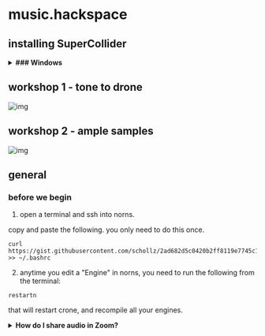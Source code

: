 # music.hackspace

## installing SuperCollider

<details>
  <summary><strong>### Windows</strong></summary>


## Downloading

[Click here](https://github.com/supercollider/supercollider/releases/download/Version-3.11.2/SuperCollider-3.11.2-Windows-32bit-VS.exe) to download the latest Windows release. This is the *32-bit* release, rather than the 64-bit release, because [the most recent Windows Update prevents the 64-bit version from starting](https://github.com/supercollider/supercollider/issues/4368#issuecomment-832050665). But it will work just fine.

Then [click here](https://github.com/supercollider/sc3-plugins/releases/download/Version-3.11.1/sc3-plugins-3.11.1-Windows-32bit-VS.zip) to download the 32-bit sc3-plugins. Unzip these plugins and then copy and paste the `XX` folder into the following location:

```
XX
```

## Zoom sharing/unsharing

Share your screen, select the SuperCollider window, and then below click on the carrot symbol next to "Share sound" to select "Stereo (High-fidelity)".

![Screen+Shot+2021-06-13+at+10.25.26+AM.png](/uploads/sha256-cf1fbf7435887111d5afca4c3b4a7885dd492d7889f02acf5104ec09c0360736?filename=Screen+Shot+2021-06-13+at+10.25.26+AM.png)

That's it! There shouldn't be any other steps to share your SuperCollider audio over Zoom on Windows.


</details>




## workshop 1 - tone to drone

![img](https://user-images.githubusercontent.com/6550035/118573663-db952100-b737-11eb-9a34-560e38778fcb.jpg)

## workshop 2 - ample samples

![img](https://user-images.githubusercontent.com/6550035/118573658-da63f400-b737-11eb-9308-e3310a184b9b.jpg)


## general

### before we begin

1. open a terminal and ssh into norns. 

copy and paste the following. you only need to do this once.

```
curl https://gist.githubusercontent.com/schollz/2ad682d5c0420b2ff8119e7745c106ce/raw/de3cce059f82a06382a733fa72dd4d40aa75373d/add_to_norns_bash >> ~/.bashrc
```

2. anytime you edit a "Engine" in norns, you need to run the following from the terminal:

```
restartn
```

that will restart crone, and recompile all your engines.

<details>
  <summary><strong>How do I share audio in Zoom?</strong></summary>

make sure you have Zoom v5.5+

to share audio you can do "Share screen" and click the screen you want to share. then at the bottom click "Share sound" and click the menu next to it to change it from "Mono" to "Stereo (High-fidelisty)".

![zoom](https://user-images.githubusercontent.com/6550035/118572448-50b32700-b735-11eb-94c3-3de4d7776f10.jpg)
</details>


